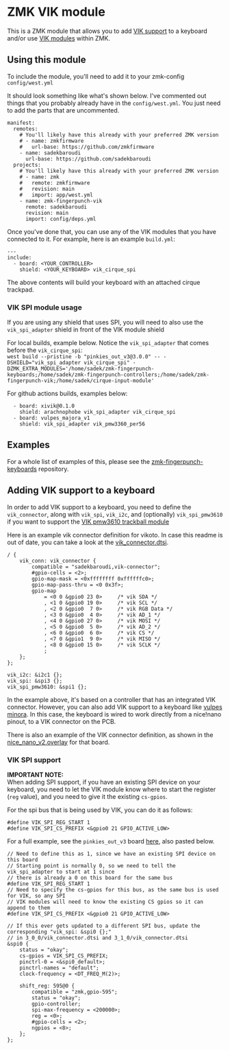 # ZMK VIK module

This is a ZMK module that allows you to add [VIK support](https://github.com/sadekbaroudi/vik) to a keyboard and/or use [VIK modules](https://github.com/sadekbaroudi/vik/tree/master/pcb) within ZMK.

## Using this module

To include the module, you'll need to add it to your zmk-config `config/west.yml`

It should look something like what's shown below. I've commented out things that you probably already have in the `config/west.yml`. You just need to add the parts that are uncommented.

```
manifest:
  remotes:
    # You'll likely have this already with your preferred ZMK version
    # - name: zmkfirmware
    #   url-base: https://github.com/zmkfirmware
    - name: sadekbaroudi
      url-base: https://github.com/sadekbaroudi
  projects:
    # You'll likely have this already with your preferred ZMK version
    # - name: zmk
    #   remote: zmkfirmware
    #   revision: main
    #   import: app/west.yml
    - name: zmk-fingerpunch-vik
      remote: sadekbaroudi
      revision: main
      import: config/deps.yml
```

Once you've done that, you can use any of the VIK modules that you have connected to it. For example, here is an example `build.yml`:

```
---
include:
  - board: <YOUR_CONTROLLER>
    shield: <YOUR_KEYBOARD> vik_cirque_spi
```

The above contents will build your keyboard with an attached cirque trackpad.

### VIK SPI module usage

If you are using any shield that uses SPI, you will need to also use the `vik_spi_adapter` shield in front of the VIK module shield

For local builds, example below. Notice the `vik_spi_adapter` that comes before the `vik_cirque_spi`:  
`west build --pristine -b "pinkies_out_v3@3.0.0" -- -DSHIELD="vik_spi_adapter vik_cirque_spi" -DZMK_EXTRA_MODULES='/home/sadek/zmk-fingerpunch-keyboards;/home/sadek/zmk-fingerpunch-controllers;/home/sadek/zmk-fingerpunch-vik;/home/sadek/cirque-input-module'`

For github actions builds, examples below:
```
  - board: xivik@0.1.0
    shield: arachnophobe vik_spi_adapter vik_cirque_spi
  - board: vulpes_majora_v1
    shield: vik_spi_adapter vik_pmw3360_per56
```

## Examples

For a whole list of examples of this, please see the [zmk-fingerpunch-keyboards](https://github.com/sadekbaroudi/zmk-fingerpunch-keyboards) repository.

## Adding VIK support to a keyboard

In order to add VIK support to a keyboard, you need to define the `vik_connector`, along with `vik_spi`, `vik_i2c`, and (optionally) `vik_spi_pmw3610` if you want to support the [VIK pmw3610 trackball module](https://github.com/sadekbaroudi/vik/tree/master/pcb/pmw3610)

Here is an example vik connector definition for vikoto. In case this readme is out of date, you can take a look at the [vik_connector.dtsi](https://github.com/sadekbaroudi/zmk-fingerpunch-controllers/blob/main/boards/arm/vikoto/vik_connector.dtsi).

```
/ {
	vik_conn: vik_connector {
		compatible = "sadekbaroudi,vik-connector";
		#gpio-cells = <2>;
		gpio-map-mask = <0xffffffff 0xffffffc0>;
		gpio-map-pass-thru = <0 0x3f>;
		gpio-map
			= <0 0 &gpio0 23 0>		/* vik SDA */
			, <1 0 &gpio0 19 0>		/* vik SCL */
			, <2 0 &gpio0  7 0>		/* vik RGB Data */
			, <3 0 &gpio0  4 0>		/* vik AD_1 */
			, <4 0 &gpio0 27 0>		/* vik MOSI */
			, <5 0 &gpio0  5 0>		/* vik AD_2 */
			, <6 0 &gpio0  6 0>		/* vik CS */
			, <7 0 &gpio1  9 0>		/* vik MISO */
			, <8 0 &gpio0 15 0>		/* vik SCLK */
			;
	};
};

vik_i2c: &i2c1 {};
vik_spi: &spi3 {};
vik_spi_pmw3610: &spi1 {};
```

In the example above, it's based on a controller that has an integrated VIK connector. However, you can also add VIK support to a keyboard like [vulpes minora](https://github.com/sadekbaroudi/vulpes-minora). In this case, the keyboard is wired to work directly from a nice!nano pinout, to a VIK connector on the PCB.

There is also an example of the VIK connector definition, as shown in the [nice_nano_v2.overlay](https://github.com/sadekbaroudi/zmk-fingerpunch-keyboards/blob/main/boards/shields/vulpes_minora/boards/nice_nano_v2.overlay) for that board.

### VIK SPI support

**IMPORTANT NOTE:**  
When adding SPI support, if you have an existing SPI device on your keyboard, you need to let the VIK module know where to start the register (`reg` value), and you need to give it the existing `cs-gpios`.

For the spi bus that is being used by VIK, you can do it as follows:
```
#define VIK_SPI_REG_START 1
#define VIK_SPI_CS_PREFIX <&gpio0 21 GPIO_ACTIVE_LOW>
```

For a full example, see the `pinkies_out_v3` board [here](https://github.com/sadekbaroudi/zmk-fingerpunch-keyboards/blob/main/boards/arm/pinkies_out_v3/pinkies_out_v3.dts), also pasted below.

```
// Need to define this as 1, since we have an existing SPI device on this board
// Starting point is normally 0, so we need to tell the vik_spi_adapter to start at 1 since
// there is already a 0 on this board for the same bus
#define VIK_SPI_REG_START 1
// Need to specify the cs-gpios for this bus, as the same bus is used for VIK, so any SPI
// VIK modules will need to know the existing CS gpios so it can append to them
#define VIK_SPI_CS_PREFIX <&gpio0 21 GPIO_ACTIVE_LOW>

// If this ever gets updated to a different SPI bus, update the corresponding "vik_spi: &spi0 {};"
// in 3_0_0/vik_connector.dtsi and 3_1_0/vik_connector.dtsi
&spi0 {
    status = "okay";
    cs-gpios = VIK_SPI_CS_PREFIX;
    pinctrl-0 = <&spi0_default>;
    pinctrl-names = "default";
    clock-frequency = <DT_FREQ_M(2)>;

    shift_reg: 595@0 {
        compatible = "zmk,gpio-595";
        status = "okay";
        gpio-controller;
        spi-max-frequency = <200000>;
        reg = <0>;
        #gpio-cells = <2>;
        ngpios = <8>;
    };
};
```
